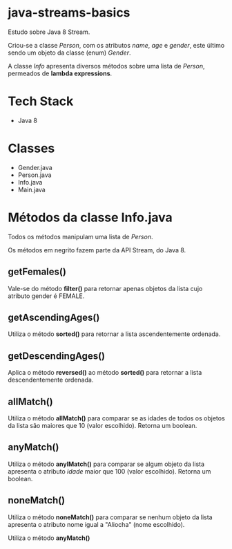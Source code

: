 # java-streams-basics

Estudo sobre Java 8 Stream.

Criou-se a classe *Person*, com os atributos *name*, *age* e *gender*, este último sendo um objeto da classe (enum) *Gender*.

A classe *Info* apresenta diversos métodos sobre uma lista de *Person*, permeados de **lambda expressions**.


# Tech Stack

* Java 8

# Classes

* Gender.java
* Person.java
* Info.java
* Main.java

# Métodos da classe Info.java

Todos os métodos manipulam uma lista de *Person*.

Os métodos em negrito fazem parte da API Stream, do Java 8.

## getFemales()

Vale-se do método **filter()** para retornar apenas objetos da lista cujo atributo gender é FEMALE.

## getAscendingAges()

Utiliza o método **sorted()** para retornar a lista ascendentemente ordenada.

## getDescendingAges()

Aplica o método **reversed()** ao método **sorted()** para retornar a lista descendentemente ordenada.

## allMatch()

Utiliza o método **allMatch()** para comparar se as idades de todos os objetos da lista são maiores que 10 (valor escolhido). Retorna um boolean.

## anyMatch()

Utiliza o método **anylMatch()** para comparar se algum objeto da lista apresenta o atributo _idade_ maior que 100 (valor escolhido). Retorna um boolean.

## noneMatch()

Utiliza o método **noneMatch()** para comparar se nenhum objeto da lista apresenta o atributo nome igual a "Aliocha" (nome escolhido).


Utiliza o método **anyMatch()**
